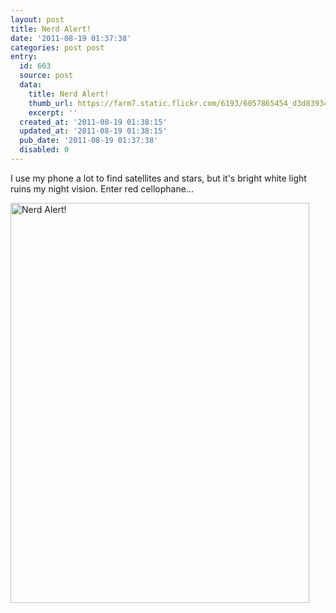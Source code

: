```yaml
---
layout: post
title: Nerd Alert!
date: '2011-08-19 01:37:38'
categories: post post
entry:
  id: 663
  source: post
  data:
    title: Nerd Alert!
    thumb_url: https://farm7.static.flickr.com/6193/6057865454_d3d83934f1_s.jpg
    excerpt: ''
  created_at: '2011-08-19 01:38:15'
  updated_at: '2011-08-19 01:38:15'
  pub_date: '2011-08-19 01:37:38'
  disabled: 0
---
```

<p>I use my phone a lot to find satellites and stars, but it's bright white light ruins my night vision.  Enter red cellophane...
</p>
<a href="http://www.flickr.com/photos/thenobot/6057865454/" title="Nerd Alert! by thenobot, on Flickr"><img src="https://farm7.static.flickr.com/6193/6057865454_d3d83934f1_z.jpg" width="478" height="640" alt="Nerd Alert!"></a>
